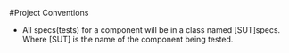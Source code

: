 ﻿#Project Conventions


* All specs(tests) for a component will be in a class named [SUT]specs. Where [SUT] is the name of the component being tested.
